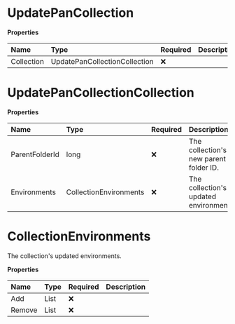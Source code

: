 # UpdatePanCollection

**Properties**

| Name       | Type                          | Required | Description |
| :--------- | :---------------------------- | :------- | :---------- |
| Collection | UpdatePanCollectionCollection | ❌       |             |

# UpdatePanCollectionCollection

**Properties**

| Name           | Type                   | Required | Description                            |
| :------------- | :--------------------- | :------- | :------------------------------------- |
| ParentFolderId | long                   | ❌       | The collection's new parent folder ID. |
| Environments   | CollectionEnvironments | ❌       | The collection's updated environments. |

# CollectionEnvironments

The collection's updated environments.

**Properties**

| Name   | Type         | Required | Description |
| :----- | :----------- | :------- | :---------- |
| Add    | List<string> | ❌       |             |
| Remove | List<string> | ❌       |             |

<!-- This file was generated by liblab | https://liblab.com/ -->
